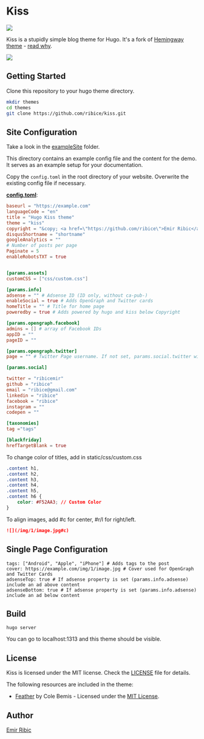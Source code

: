 # Kiss

![](https://www.ribice.ba/img/2/hugo-kiss.png)

Kiss is a stupidly simple blog theme for Hugo. It's a fork of [Hemingway theme](https://github.com/tanksuzuki/hemingway) - [read why](https://www.ribice.ba/hugo-kiss/).

![](https://github.com/ribice/kiss/blob/master/images/screenshot.png)

## Getting Started

Clone this repository to your hugo theme directory.

```bash
mkdir themes
cd themes
git clone https://github.com/ribice/kiss.git
```

## Site Configuration

Take a look in the [exampleSite](https://github.com/ribice/kiss/tree/master/exampleSite) folder.

This directory contains an example config file and the content for the demo.
It serves as an example setup for your documentation.

Copy the `config.toml` in the root directory of your website. Overwrite the existing config file if necessary.

__[config.toml](https://github.com/ribice/kiss/blob/master/exampleSite/config.toml)__:

```toml
baseurl = "https://example.com"
languageCode = "en"
title = "Hugo Kiss theme"
theme = "kiss"
copyright = "&copy; <a href=\"https://github.com/ribice\">Emir Ribic</a> 2017"
disqusShortname = "shortname"
googleAnalytics = ""
# Number of posts per page
Paginate = 5
enableRobotsTXT = true


[params.assets]
customCSS = ["css/custom.css"]

[params.info]
adsense = "" # Adsense ID (ID only, without ca-pub-)
enableSocial = true # Adds OpenGraph and Twitter cards
homeTitle = "" # Title for home page
poweredby = true # Adds powered by hugo and kiss below Copyright

[params.opengraph.facebook]
admins = [] # array of Facebook IDs
appID = ""
pageID = ""

[params.opengraph.twitter]
page = "" # Twitter Page username. If not set, params.social.twitter will be used.

[params.social]

twitter = "ribicemir"
github = "ribice"
email = "ribice@gmail.com"
linkedin = "ribice"
facebook = "ribice"
instagram = ""
codepen = ""

[taxonomies]
tag ="tags"

[blackfriday]
hrefTargetBlank = true
```

To change color of titles, add in static/css/custom.css

```css
.content h1,
.content h2,
.content h3,
.content h4,
.content h5,
.content h6 {
    color: #F52AA3; // Custom Color
}
```

To align images, add #c for center, #r/l for right/left.

```md
![](/img/1/image.jpg#c)
```

## Single Page Configuration

```
tags: ["Android", "Apple", "iPhone"] # Adds tags to the post
cover: https://example.com/img/1/image.jpg # Cover used for OpenGraph and Twitter Cards
adsenseTop: true # If adsense property is set (params.info.adsense) include an ad above content
adsenseBottom: true # If adsense property is set (params.info.adsense) include an ad below content
```

## Build

```
hugo server
```

You can go to localhost:1313 and this theme should be visible.

## License

Kiss is licensed under the MIT license. Check the [LICENSE](LICENSE.md) file for details.

The following resources are included in the theme:

- [Feather](https://feather.netlify.com/) by Cole Bemis - Licensed under the [MIT License](https://github.com/colebemis/feather/blob/master/LICENSE).

## Author

[Emir Ribic](https://github.com/ribice)